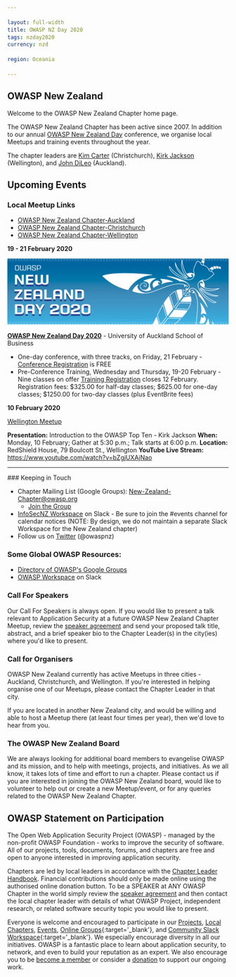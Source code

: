 ```yaml
---

layout: full-width
title: OWASP NZ Day 2020
tags: nzday2020
currency: nzd

region: Oceania

---
```


## OWASP New Zealand

Welcome to the OWASP New Zealand Chapter home page.

The OWASP New Zealand Chapter has been active since 2007. In addition to our annual [OWASP New Zealand Day](https://www.owasp.org/index.php/OWASP_New_Zealand_Day_2020) conference, we organise local Meetups and training events throughout the year.

The chapter leaders are [Kim Carter](mailto:kim.carter@owasp.org) (Christchurch), [Kirk Jackson](mailto:kirk.jackson@owasp.org)
(Wellington), and [John DiLeo](mailto:john.dileo@owasp.org) (Auckland).

## Upcoming Events

### Local Meetup Links

* [OWASP New Zealand Chapter-Auckland](https://www.meetup.com/OWASP-New-Zealand-Chapter-Auckland/) 
* [OWASP New Zealand Chapter-Christchurch](https://www.meetup.com/OWASP-New-Zealand-Chapter-Christchurch/) 
* [OWASP New Zealand Chapter-Wellington](https://www.meetup.com/OWASP-Wellington/)

**19 - 21 February 2020**

[![OWASP NZ Day - Web Banner](assets/images/Web_Banner-OWASP_NZ_Day_2020.jpg)](https://wiki.owasp.org/index.php/OWASP_New_Zealand_Day_2020)

**[OWASP New Zealand Day 2020](https://wiki.owasp.org/index.php/OWASP_New_Zealand_Day_2020)** - University of Auckland School of Business
* One-day conference, with three tracks, on Friday, 21 February - [Conference Registration](https://owaspnz2020.eventbrite.com) is FREE
* Pre-Conference Training, Wednesday and Thursday, 19-20 February - Nine classes on offer [Training Registration](https://owaspnz2020-training.eventbrite.com) closes 12 February.
Registration fees: $325.00 for half-day classes; $625.00 for one-day classes; $1250.00 for two-day classes (plus EventBrite fees)

**10 February 2020**

[Wellington Meetup](https://www.meetup.com/OWASP-Wellington/events/268151993/) 

**Presentation:** Introduction to the OWASP Top Ten - Kirk Jackson
**When:** Monday, 10 February; Gather at 5:30 p.m.; Talk starts at 6:00 p.m. 
**Location:** RedShield House, 79 Boulcott St., Wellington
**YouTube Live Stream:** https://www.youtube.com/watch?v=bZgjUXAjNao
<hr />
### Keeping in Touch

  - Chapter Mailing List (Google Groups):
    [New-Zealand-Chapter@owasp.org](mailto:new-zealand-chapter@owasp.org)
    - [Join the
    Group](https://groups.google.com/a/owasp.org/forum/#!forum/new-zealand-chapter/join)
  - [InfoSecNZ Workspace](https://infosecnz.slack.com) on Slack - Be
    sure to join the \#events channel for calendar notices (NOTE: By
    design, we do not maintain a separate Slack Workspace for the New
    Zealand chapter)
  - Follow us on [Twitter](https://www.twitter.com/owaspnz) (@owaspnz)

### Some Global OWASP Resources:

  - [Directory of OWASP's Google
    Groups](https://groups.google.com/a/owasp.org/forum/?hl=en#!forumsearch/)
  - [OWASP Workspace](https://owasp.slack.com) on Slack

### Call For Speakers

Our Call For Speakers is always open. If you would like to present a talk relevant to Application Security at a future OWASP New Zealand Chapter Meetup, review the [speaker agreement](/www-policy/speaker-agreement) and send your proposed talk title, abstract, and a brief speaker bio to the Chapter Leader(s) in the city(ies) where you'd like to present.

### Call for Organisers

OWASP New Zealand currently has active Meetups in three cities - Auckland, Christchurch, and Wellington. If you're interested in helping organise one of our Meetups, please contact the Chapter Leader in that city.

If you are located in another New Zealand city, and would be willing and able to host a Meetup there (at least four times per year), then we'd love to hear from you.

### The OWASP New Zealand Board

We are always looking for additional board members to evangelise OWASP and its mission, and to help with meetings, projects, and initiatives. As we all know, it takes lots of time and effort to run a chapter. Please contact us if you are interested in joining the OWASP New Zealand board, would like to volunteer to help out or create a new Meetup/event, or for any queries related to the OWASP New Zealand Chapter.

## OWASP Statement on Participation

The Open Web Application Security Project (OWASP) - managed by the non-profit OWASP Foundation - works to improve the security of software. All of our projects, tools, documents, forums, and chapters are free and open to anyone interested in improving application security. 

Chapters are led by local leaders in accordance with the [Chapter Leader Handbook](/www-policy/rules-of-procedure/chapter-handbook). Financial contributions should only be made online using the authorised online donation button. To be a SPEAKER at ANY OWASP Chapter in the world simply review the [speaker agreement](/www-policy/speaker-agreement) and then contact the local chapter leader with details of what OWASP Project, independent research, or related software security topic you would like to present.

Everyone is welcome and encouraged to participate in our [Projects](/projects), [Local Chapters](/chapters), [Events](/events), [Online Groups](https://groups.google.com/a/owasp.com/){:target='_blank'}, and [Community Slack Workspace](https://owasp.slack.com/){:target='_blank'}. We especially encourage diversity in all our initiatives. OWASP is a fantastic place to learn about application security, to network, and even to build your reputation as an expert. We also encourage you to be [become a member](/membership) or consider a [donation](/donate) to support our ongoing work.
